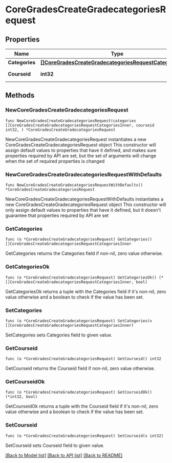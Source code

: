# CoreGradesCreateGradecategoriesRequest

## Properties

Name | Type | Description | Notes
------------ | ------------- | ------------- | -------------
**Categories** | [**[]CoreGradesCreateGradecategoriesRequestCategoriesInner**](CoreGradesCreateGradecategoriesRequestCategoriesInner.md) |  | 
**Courseid** | **int32** | id of course | [default to null]

## Methods

### NewCoreGradesCreateGradecategoriesRequest

`func NewCoreGradesCreateGradecategoriesRequest(categories []CoreGradesCreateGradecategoriesRequestCategoriesInner, courseid int32, ) *CoreGradesCreateGradecategoriesRequest`

NewCoreGradesCreateGradecategoriesRequest instantiates a new CoreGradesCreateGradecategoriesRequest object
This constructor will assign default values to properties that have it defined,
and makes sure properties required by API are set, but the set of arguments
will change when the set of required properties is changed

### NewCoreGradesCreateGradecategoriesRequestWithDefaults

`func NewCoreGradesCreateGradecategoriesRequestWithDefaults() *CoreGradesCreateGradecategoriesRequest`

NewCoreGradesCreateGradecategoriesRequestWithDefaults instantiates a new CoreGradesCreateGradecategoriesRequest object
This constructor will only assign default values to properties that have it defined,
but it doesn't guarantee that properties required by API are set

### GetCategories

`func (o *CoreGradesCreateGradecategoriesRequest) GetCategories() []CoreGradesCreateGradecategoriesRequestCategoriesInner`

GetCategories returns the Categories field if non-nil, zero value otherwise.

### GetCategoriesOk

`func (o *CoreGradesCreateGradecategoriesRequest) GetCategoriesOk() (*[]CoreGradesCreateGradecategoriesRequestCategoriesInner, bool)`

GetCategoriesOk returns a tuple with the Categories field if it's non-nil, zero value otherwise
and a boolean to check if the value has been set.

### SetCategories

`func (o *CoreGradesCreateGradecategoriesRequest) SetCategories(v []CoreGradesCreateGradecategoriesRequestCategoriesInner)`

SetCategories sets Categories field to given value.


### GetCourseid

`func (o *CoreGradesCreateGradecategoriesRequest) GetCourseid() int32`

GetCourseid returns the Courseid field if non-nil, zero value otherwise.

### GetCourseidOk

`func (o *CoreGradesCreateGradecategoriesRequest) GetCourseidOk() (*int32, bool)`

GetCourseidOk returns a tuple with the Courseid field if it's non-nil, zero value otherwise
and a boolean to check if the value has been set.

### SetCourseid

`func (o *CoreGradesCreateGradecategoriesRequest) SetCourseid(v int32)`

SetCourseid sets Courseid field to given value.



[[Back to Model list]](../README.md#documentation-for-models) [[Back to API list]](../README.md#documentation-for-api-endpoints) [[Back to README]](../README.md)


